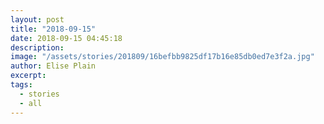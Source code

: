 ```yaml
---
layout: post
title: "2018-09-15"
date: 2018-09-15 04:45:18
description: 
image: "/assets/stories/201809/16befbb9825df17b16e85db0ed7e3f2a.jpg"
author: Elise Plain
excerpt: 
tags: 
  - stories
  - all
---
```



<p></p>
